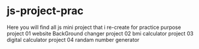 # js-project-prac

Here you will find all js mini project that i re-create for practice purpose
project 01 website BackGround changer 
project 02 bmi calculator
project 03 digital calculator
project 04 randam number generator

